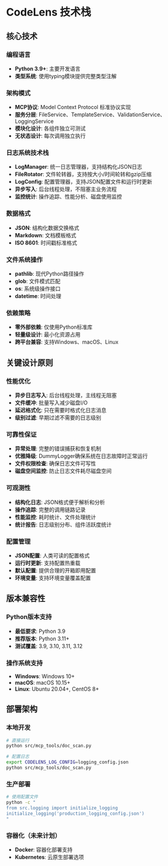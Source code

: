 
# CodeLens 技术栈

## 核心技术

### 编程语言
- **Python 3.9+**: 主要开发语言
- **类型系统**: 使用typing模块提供完整类型注解

### 架构模式
- **MCP协议**: Model Context Protocol 标准协议实现
- **服务分层**: FileService、TemplateService、ValidationService、LoggingService
- **模块化设计**: 各组件独立可测试
- **无状态设计**: 每次调用独立执行

### 日志系统技术栈
- **LogManager**: 统一日志管理器，支持结构化JSON日志
- **FileRotator**: 文件轮转器，支持按大小/时间轮转和gzip压缩
- **LogConfig**: 配置管理器，支持JSON配置文件和运行时更新
- **异步写入**: 后台线程处理，不阻塞主业务流程
- **监控统计**: 操作追踪、性能分析、磁盘使用监控

### 数据格式
- **JSON**: 结构化数据交换格式
- **Markdown**: 文档模板格式
- **ISO 8601**: 时间戳标准格式

### 文件系统操作
- **pathlib**: 现代Python路径操作
- **glob**: 文件模式匹配
- **os**: 系统级操作接口
- **datetime**: 时间处理

### 依赖策略
- **零外部依赖**: 仅使用Python标准库
- **轻量级设计**: 最小化资源占用
- **跨平台兼容**: 支持Windows、macOS、Linux

## 关键设计原则

### 性能优化
- **异步日志写入**: 后台线程处理，主线程无阻塞
- **文件缓冲**: 批量写入减少磁盘I/O
- **延迟格式化**: 只在需要时格式化日志消息
- **级别过滤**: 早期过滤不需要的日志级别

### 可靠性保证
- **异常处理**: 完整的错误捕获和恢复机制
- **优雅降级**: DummyLogger确保系统在日志故障时正常运行
- **文件权限检查**: 确保日志文件可写性
- **磁盘空间监控**: 防止日志文件耗尽磁盘空间

### 可观测性
- **结构化日志**: JSON格式便于解析和分析
- **操作追踪**: 完整的调用链路记录
- **性能监控**: 耗时统计、文件处理统计
- **统计报告**: 日志级别分布、组件活跃度统计

### 配置管理
- **JSON配置**: 人类可读的配置格式
- **运行时更新**: 支持配置热重载
- **默认配置**: 提供合理的开箱即用配置
- **环境变量**: 支持环境变量覆盖配置

## 版本兼容性

### Python版本支持
- **最低要求**: Python 3.9
- **推荐版本**: Python 3.11+
- **测试覆盖**: 3.9, 3.10, 3.11, 3.12

### 操作系统支持
- **Windows**: Windows 10+
- **macOS**: macOS 10.15+
- **Linux**: Ubuntu 20.04+, CentOS 8+

## 部署架构

### 本地开发
```bash
# 直接运行
python src/mcp_tools/doc_scan.py

# 配置日志
export CODELENS_LOG_CONFIG=logging_config.json
python src/mcp_tools/doc_scan.py
```

### 生产部署
```bash
# 使用配置文件
python -c "
from src.logging import initialize_logging
initialize_logging('production_logging_config.json')
"
```

### 容器化（未来计划）
- **Docker**: 容器化部署支持
- **Kubernetes**: 云原生部署选项

